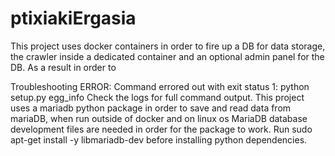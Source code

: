 # ptixiakiErgasia

This project uses docker containers in order to fire up a DB for data storage, the crawler inside a dedicated container and an optional admin panel for the DB. As a result in order to 


Troubleshooting
ERROR: Command errored out with exit status 1: python setup.py egg_info Check the logs for full command output.
This project uses a mariadb python package in order to save and read data from mariaDB, when run outside of docker and on linux os MariaDB database development files are needed in order for the package to work. Run sudo apt-get install -y libmariadb-dev before installing python dependencies.